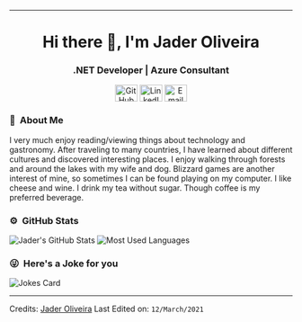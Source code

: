 <hr>
<h1 align="center">Hi there 👋, I'm Jader Oliveira</h1>
<h3 align="center">.NET Developer | Azure Consultant</h3>
<p align="center">
    <a href="https://gist.github.com/jboliveira" target="blank"><img align="center" src="https://simpleicons.org/icons/github.svg" alt="GitHub Gist" height="30" width="40" /></a>
    <a href="https://www.linkedin.com/in/jaderbueno/" target="blank"><img align="center" src="https://simpleicons.org/icons/linkedin.svg" alt="LinkedIn" height="30" width="40" /></a>
    <a href="mailto:jader.bueno@yahoo.ie"><img align="center" src="https://simpleicons.org/icons/yahoo.svg" alt="Email" height="30" width="40" /></a>
</p>

### 🤠 &nbsp;About Me

I very much enjoy reading/viewing things about technology and gastronomy. After traveling to many countries, I have learned about different cultures and discovered interesting places. I enjoy walking through forests and around the lakes with my wife and dog. Blizzard games are another interest of mine, so sometimes I can be found playing on my computer. I like cheese and wine. I drink my tea without sugar. Though coffee is my preferred beverage.

### ⚙️ &nbsp;GitHub Stats

![Jader's GitHub Stats](https://github-readme-stats.vercel.app/api?username=jboliveira&show_icons=true&theme=react&hide=["stars"])
![Most Used Languages](https://github-readme-stats.vercel.app/api/top-langs/?username=jboliveira&layout=compact&theme=react)

### 😜 &nbsp;Here's a Joke for you

<img src="https://readme-jokes.vercel.app/api" alt="Jokes Card" />

-----
Credits: [Jader Oliveira](https://github.com/jboliveira)
Last Edited on: `12/March/2021`

<!--
**jboliveira/jboliveira** is a ✨ _special_ ✨ repository because its `README.md` (this file) appears on your GitHub profile.

Here are some ideas to get you started:

- 🔭 I’m currently working on ...
- 🌱 I’m currently learning ...
- 👯 I’m looking to collaborate on ...
- 🤔 I’m looking for help with ...
- 💬 Ask me about ...
- 📫 How to reach me: ...
- 😄 Pronouns: ...
- ⚡ Fun fact: ...
-->